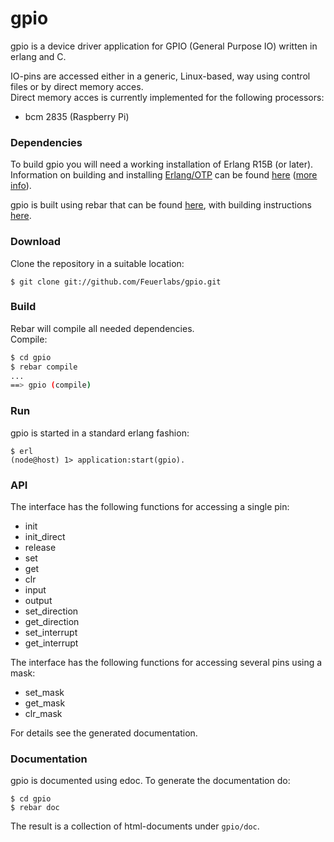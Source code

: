 gpio
===========

gpio is a device driver application for GPIO (General Purpose IO) written in erlang and C.

IO-pins are accessed either in a generic, Linux-based, way using control files or by direct memory acces. <br>
Direct memory acces is currently implemented for the following processors:
<ul>
<li>bcm 2835 (Raspberry Pi)</li>
</ul>

### Dependencies

To build gpio you will need a working installation of Erlang R15B (or
later).<br/>
Information on building and installing [Erlang/OTP](http://www.erlang.org)
can be found [here](https://github.com/erlang/otp/wiki/Installation)
([more info](https://github.com/erlang/otp/blob/master/INSTALL.md)).

gpio is built using rebar that can be found [here](https://github.com/basho/rebar), with building instructions [here](https://github.com/basho/rebar/wiki/Building-rebar).

### Download

Clone the repository in a suitable location:

```
$ git clone git://github.com/Feuerlabs/gpio.git
```
### Build

Rebar will compile all needed dependencies.<br/>
Compile:

```sh
$ cd gpio
$ rebar compile
...
==> gpio (compile)
```

### Run

gpio is started in a standard erlang fashion:

```
$ erl
(node@host) 1> application:start(gpio).
```

### API

The interface has the following functions for accessing a single pin:
<ul>
<li>init</li>
<li>init_direct</li>
<li>release</li>
<li>set</li>
<li>get</li>
<li>clr</li>
<li>input</li>
<li>output</li>
<li>set_direction</li>
<li>get_direction</li>
<li>set_interrupt</li>
<li>get_interrupt</li>
</ul>

The interface has the following functions for accessing several pins using a mask:
<ul>
<li>set_mask</li>
<li>get_mask</li>
<li>clr_mask</li>
</ul>

For details see the generated documentation.

### Documentation

gpio is documented using edoc. 
To generate the documentation do:

```
$ cd gpio
$ rebar doc
```

The result is a collection of html-documents under ```gpio/doc```.
